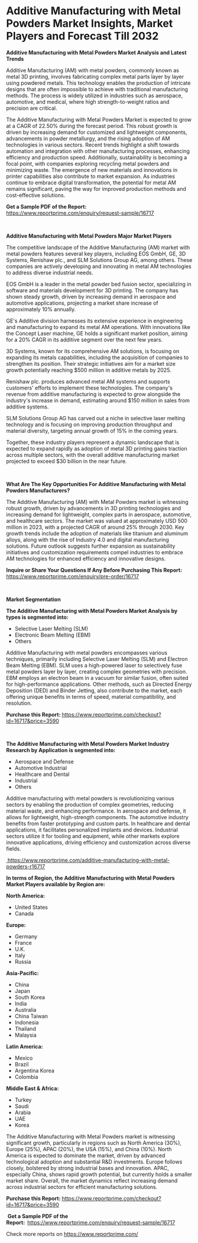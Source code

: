 <p><h1>Additive Manufacturing with Metal Powders Market Insights, Market Players and Forecast Till 2032</h1></p><p><strong>Additive Manufacturing with Metal Powders Market Analysis and Latest Trends</strong></p>
<p><p>Additive Manufacturing (AM) with metal powders, commonly known as metal 3D printing, involves fabricating complex metal parts layer by layer using powdered metals. This technology enables the production of intricate designs that are often impossible to achieve with traditional manufacturing methods. The process is widely utilized in industries such as aerospace, automotive, and medical, where high strength-to-weight ratios and precision are critical.</p><p>The Additive Manufacturing with Metal Powders Market is expected to grow at a CAGR of 22.50% during the forecast period. This robust growth is driven by increasing demand for customized and lightweight components, advancements in powder metallurgy, and the rising adoption of AM technologies in various sectors. Recent trends highlight a shift towards automation and integration with other manufacturing processes, enhancing efficiency and production speed. Additionally, sustainability is becoming a focal point, with companies exploring recycling metal powders and minimizing waste. The emergence of new materials and innovations in printer capabilities also contribute to market expansion. As industries continue to embrace digital transformation, the potential for metal AM remains significant, paving the way for improved production methods and cost-effective solutions.</p></p>
<p><strong>Get a Sample PDF of the Report:&nbsp;</strong> <a href="https://www.reportprime.com/enquiry/request-sample/16717?utm_campaign=2299&utm_medium=2&utm_source=Github&utm_content=ia&utm_term=18032025&utm_id=additive-manufacturing-with-metal-powders">https://www.reportprime.com/enquiry/request-sample/16717</a></p>
<p>&nbsp;</p>
<p><strong>Additive Manufacturing with Metal Powders Major Market Players</strong></p>
<p><p>The competitive landscape of the Additive Manufacturing (AM) market with metal powders features several key players, including EOS GmbH, GE, 3D Systems, Renishaw plc., and SLM Solutions Group AG, among others. These companies are actively developing and innovating in metal AM technologies to address diverse industrial needs.</p><p>EOS GmbH is a leader in the metal powder bed fusion sector, specializing in software and materials development for 3D printing. The company has shown steady growth, driven by increasing demand in aerospace and automotive applications, projecting a market share increase of approximately 10% annually.</p><p>GE's Additive division harnesses its extensive experience in engineering and manufacturing to expand its metal AM operations. With innovations like the Concept Laser machine, GE holds a significant market position, aiming for a 20% CAGR in its additive segment over the next few years.</p><p>3D Systems, known for its comprehensive AM solutions, is focusing on expanding its metals capabilities, including the acquisition of companies to strengthen its position. Their strategic initiatives aim for a market size growth potentially reaching $500 million in additive metals by 2025.</p><p>Renishaw plc. produces advanced metal AM systems and supports customers' efforts to implement these technologies. The company's revenue from additive manufacturing is expected to grow alongside the industry's increase in demand, estimating around $150 million in sales from additive systems.</p><p>SLM Solutions Group AG has carved out a niche in selective laser melting technology and is focusing on improving production throughput and material diversity, targeting annual growth of 15% in the coming years. </p><p>Together, these industry players represent a dynamic landscape that is expected to expand rapidly as adoption of metal 3D printing gains traction across multiple sectors, with the overall additive manufacturing market projected to exceed $30 billion in the near future.</p></p>
<p>&nbsp;</p>
<p><strong>What Are The Key Opportunities For Additive Manufacturing with Metal Powders Manufacturers?</strong></p>
<p><p>The Additive Manufacturing (AM) with Metal Powders market is witnessing robust growth, driven by advancements in 3D printing technologies and increasing demand for lightweight, complex parts in aerospace, automotive, and healthcare sectors. The market was valued at approximately USD 500 million in 2023, with a projected CAGR of around 25% through 2030. Key growth trends include the adoption of materials like titanium and aluminum alloys, along with the rise of Industry 4.0 and digital manufacturing solutions. Future outlook suggests further expansion as sustainability initiatives and customization requirements compel industries to embrace AM technologies for enhanced efficiency and innovative designs.</p></p>
<p><strong>Inquire or Share Your Questions If Any Before Purchasing This Report:</strong> <a href="https://www.reportprime.com/enquiry/pre-order/16717?utm_campaign=2299&utm_medium=2&utm_source=Github&utm_content=ia&utm_term=18032025&utm_id=additive-manufacturing-with-metal-powders">https://www.reportprime.com/enquiry/pre-order/16717</a></p>
<p>&nbsp;</p>
<p><strong>Market Segmentation</strong></p>
<p><strong>The Additive Manufacturing with Metal Powders Market Analysis by types is segmented into:</strong></p>
<p><ul><li>Selective Laser Melting (SLM)</li><li>Electronic Beam Melting (EBM)</li><li>Others</li></ul></p>
<p><p>Additive Manufacturing with metal powders encompasses various techniques, primarily including Selective Laser Melting (SLM) and Electron Beam Melting (EBM). SLM uses a high-powered laser to selectively fuse metal powders layer by layer, creating complex geometries with precision. EBM employs an electron beam in a vacuum for similar fusion, often suited for high-performance applications. Other methods, such as Directed Energy Deposition (DED) and Binder Jetting, also contribute to the market, each offering unique benefits in terms of speed, material compatibility, and resolution.</p></p>
<p><strong>Purchase this Report:&nbsp;</strong><a href="https://www.reportprime.com/checkout?id=16717&price=3590&utm_campaign=2299&utm_medium=2&utm_source=Github&utm_content=ia&utm_term=18032025&utm_id=additive-manufacturing-with-metal-powders">https://www.reportprime.com/checkout?id=16717&price=3590</a></p>
<p>&nbsp;</p>
<p><strong>The Additive Manufacturing with Metal Powders Market Industry Research by Application is segmented into:</strong></p>
<p><ul><li>Aerospace and Defense</li><li>Automotive Industrial</li><li>Healthcare and Dental</li><li>Industrial</li><li>Others</li></ul></p>
<p><p>Additive manufacturing with metal powders is revolutionizing various sectors by enabling the production of complex geometries, reducing material waste, and enhancing performance. In aerospace and defense, it allows for lightweight, high-strength components. The automotive industry benefits from faster prototyping and custom parts. In healthcare and dental applications, it facilitates personalized implants and devices. Industrial sectors utilize it for tooling and equipment, while other markets explore innovative applications, driving efficiency and customization across diverse fields.</p></p>
<p><a href="https://www.reportprime.com/additive-manufacturing-with-metal-powders-r16717?utm_campaign=2299&utm_medium=2&utm_source=Github&utm_content=ia&utm_term=18032025&utm_id=additive-manufacturing-with-metal-powders">&nbsp;https://www.reportprime.com/additive-manufacturing-with-metal-powders-r16717</a></p>
<p><strong>In terms of Region, the Additive Manufacturing with Metal Powders Market Players available by Region are:</strong></p>
<p>
    <p> <strong> North America: </strong>
        <ul>
            <li>United States</li>
            <li>Canada</li>
        </ul>
        </p> 
    <p> <strong> Europe: </strong>
        <ul>
            <li>Germany</li>
            <li>France</li>
            <li>U.K.</li>
            <li>Italy</li>
            <li>Russia</li>
        </ul>
        </p> 
    <p> <strong> Asia-Pacific: </strong>
        <ul>
            <li>China</li>
            <li>Japan</li>
            <li>South Korea</li>
            <li>India</li>
            <li>Australia</li>
            <li>China Taiwan</li>
            <li>Indonesia</li>
            <li>Thailand</li>
            <li>Malaysia</li>
        </ul>
        </p> 
    <p> <strong> Latin America: </strong>
        <ul>
            <li>Mexico</li>
            <li>Brazil</li>
            <li>Argentina Korea</li>
            <li>Colombia</li>
        </ul>
        </p> 
    <p> <strong> Middle East & Africa: </strong>
        <ul>
            <li>Turkey</li>
            <li>Saudi</li>
            <li>Arabia</li>
            <li>UAE</li>
            <li>Korea</li>
        </ul>
    </p>
    </p>
<p><p>The Additive Manufacturing with Metal Powders market is witnessing significant growth, particularly in regions such as North America (30%), Europe (25%), APAC (20%), the USA (15%), and China (10%). North America is expected to dominate the market, driven by advanced technological adoption and substantial R&D investments. Europe follows closely, bolstered by strong industrial bases and innovation. APAC, especially China, shows rapid growth potential, but currently holds a smaller market share. Overall, the market dynamics reflect increasing demand across industrial sectors for efficient manufacturing solutions.</p></p>
<p><strong>Purchase this Report: </strong><a href="https://www.reportprime.com/checkout?id=16717&price=3590&utm_campaign=2299&utm_medium=2&utm_source=Github&utm_content=ia&utm_term=18032025&utm_id=additive-manufacturing-with-metal-powders">https://www.reportprime.com/checkout?id=16717&price=3590</a></p>
<p>&nbsp;<strong>Get a Sample PDF of the Report:&nbsp;&nbsp;</strong><a href="https://www.reportprime.com/enquiry/request-sample/16717?utm_campaign=2299&utm_medium=2&utm_source=Github&utm_content=ia&utm_term=18032025&utm_id=additive-manufacturing-with-metal-powders">https://www.reportprime.com/enquiry/request-sample/16717</a></p>
<p><strong></strong></p>
<p>Check more reports on <a href="https://www.reportprime.com/?utm_campaign=2299&utm_medium=2&utm_source=Github&utm_content=ia&utm_term=18032025&utm_id=additive-manufacturing-with-metal-powders">https://www.reportprime.com/</a></p>